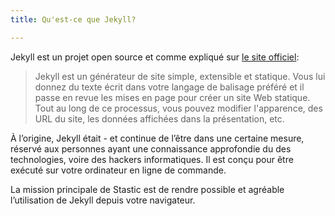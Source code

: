 ```yaml
---
title: Qu'est-ce que Jekyll?

---
```

Jekyll est un projet open source et comme expliqué sur [le site officiel](https://jekyllrb.com/):

> Jekyll est un générateur de site simple, extensible et statique. Vous lui donnez du texte écrit dans votre langage de balisage préféré et il passe en revue les mises en page pour créer un site Web statique. Tout au long de ce processus, vous pouvez modifier l'apparence, des URL du site, les données affichées dans la présentation, etc. 

À l’origine, Jekyll était - et continue de l’être dans une certaine mesure, réservé aux personnes ayant une connaissance approfondie du des technologies, voire des hackers informatiques. Il est conçu pour être exécuté sur votre ordinateur en ligne de commande. 

La mission principale de Stastic est de rendre possible et agréable l’utilisation de Jekyll depuis votre navigateur.
